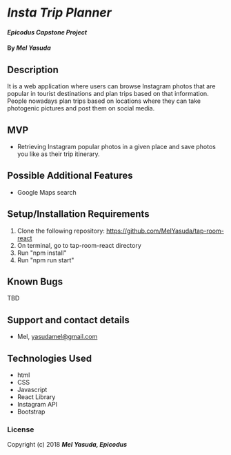 # _Insta Trip Planner_

#### _Epicodus Capstone Project_

#### By _**Mel Yasuda**_

## Description
It is a web application where users can browse Instagram photos that are popular in tourist destinations and plan trips based on that information. People nowadays plan trips based on locations where they can take photogenic pictures and post them on social media.

## MVP
* Retrieving Instagram popular photos in a given place and save photos you like as their trip itinerary.

## Possible Additional Features
* Google Maps search

## Setup/Installation Requirements
1. Clone the following repository: https://github.com/MelYasuda/tap-room-react
2. On terminal, go to tap-room-react directory
3. Run "npm install"
4. Run "npm run start"

## Known Bugs
TBD

## Support and contact details
* Mel, yasudamel@gmail.com

## Technologies Used
* html
* CSS
* Javascript
* React Library
* Instagram API
* Bootstrap

### License

Copyright (c) 2018 **_Mel Yasuda, Epicodus_**

